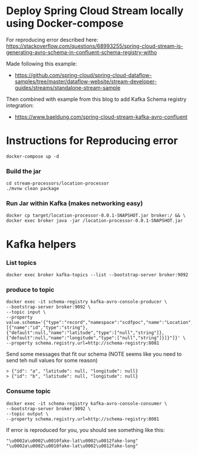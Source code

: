 # Deploy Spring Cloud Stream locally using Docker-compose
For reproducing error described here: https://stackoverflow.com/questions/68993255/spring-cloud-stream-is-generating-avro-schema-in-confluent-schema-registry-witho

Made following this example:
- https://github.com/spring-cloud/spring-cloud-dataflow-samples/tree/master/dataflow-website/stream-developer-guides/streams/standalone-stream-sample

Then combined with example from this blog to add Kafka Schema registry integration:
- https://www.baeldung.com/spring-cloud-stream-kafka-avro-confluent


# Instructions for Reproducing error
```
docker-compose up -d
```

### Build the jar
```
cd stream-processors/location-processor
./mvnw clean package
```

### Run Jar within Kafka (makes networking easy)
```
docker cp target/location-processor-0.0.1-SNAPSHOT.jar broker:/ && \
docker exec broker java -jar /location-processor-0.0.1-SNAPSHOT.jar
```

# Kafka helpers
### List topics
```
docker exec broker kafka-topics --list --bootstrap-server broker:9092
```

### produce to topic
```
docker exec -it schema-registry kafka-avro-console-producer \
--bootstrap-server broker:9092 \
--topic input \
--property value.schema='{"type":"record","namespace":"scdfpoc","name":"Location","fields":[{"name":"id","type":"string"},{"default":null,"name":"latitude","type":["null","string"]},{"default":null,"name":"longitude","type":["null","string"]}]}"]}' \
--property schema.registry.url=http://schema-registry:8081
```

Send some messages that fit our schema (NOTE seems like you need to send teh null values for some reason)
```
> {"id": "a", "latitude": null, "longitude": null}
> {"id": "b", "latitude": null, "longitude": null}
```

### Consume topic

```
docker exec -it schema-registry kafka-avro-console-consumer \
--bootstrap-server broker:9092 \
--topic output \
--property schema.registry.url=http://schema-registry:8081
```


If error is reproduced for you, you should see something like this:

```
"\u0002a\u0002\u0010fake-lat\u0002\u0012fake-long"
"\u0002a\u0002\u0010fake-lat\u0002\u0012fake-long"
```

